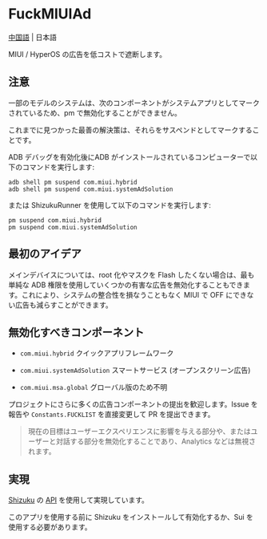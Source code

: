 # FuckMIUIAd

[中国語](./README.md) | 日本語

MIUI / HyperOS の広告を低コストで遮断します。

## 注意

一部のモデルのシステムは、次のコンポーネントがシステムアプリとしてマークされているため、pm で無効化することができません。

これまでに見つかった最善の解決策は、それらをサスペンドとしてマークすることです。

ADB デバッグを有効化後にADB がインストールされているコンピューターで以下のコマンドを実行します:
```shell
adb shell pm suspend com.miui.hybrid
adb shell pm suspend com.miui.systemAdSolution
```

または ShizukuRunner を使用して以下のコマンドを実行します:
```shell
pm suspend com.miui.hybrid
pm suspend com.miui.systemAdSolution
```

## 最初のアイデア

メインデバイスについては、root 化やマスクを Flash したくない場合は、最も単純な ADB 権限を使用していくつかの有害な広告を無効化することもできます。これにより、システムの整合性を損なうこともなく MIUI で OFF にできない広告も減らすことができます。

## 無効化すべきコンポーネント

- `com.miui.hybrid` クイックアプリフレームワーク
- `com.miui.systemAdSolution` スマートサービス (オープンスクリーン広告)

- `com.miui.msa.global` グローバル版のため不明

プロジェクトにさらに多くの広告コンポーネントの提出を歓迎します。Issue を報告や `Constants.FUCKLIST` を直接変更して PR を提出できます。

> 現在の目標はユーザーエクスペリエンスに影響を与える部分や、またはユーザーと対話する部分を無効化することであり、Analytics などは無視されます。

## 実現

[Shizuku](https://github.com/RikkaApps/Shizuku) の [API](https://github.com/RikkaApps/Shizuku-API) を使用して実現しています。

このアプリを使用する前に Shizuku をインストールして有効化するか、Sui を使用する必要があります。
